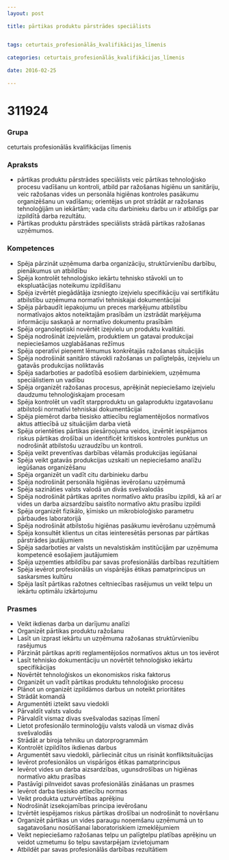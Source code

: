 ```yaml
---
layout: post
    
title: pārtikas produktu pārstrādes speciālists

    
tags: ceturtais_profesionālās_kvalifikācijas_līmenis
    
categories: ceturtais_profesionālās_kvalifikācijas_līmenis
    
date: 2016-02-25
    
---
```

# 311924

### Grupa
ceturtais profesionālās kvalifikācijas līmenis


### Apraksts

* pārtikas produktu pārstrādes speciālists veic pārtikas tehnoloģisko procesu vadīšanu un kontroli, atbild par ražošanas higiēnu un sanitāriju, veic ražošanas vides un personāla higiēnas kontroles pasākumu organizēšanu un vadīšanu; orientējas un prot strādāt ar ražošanas tehnoloģijām un iekārtām; vada citu darbinieku darbu un ir atbildīgs par izpildītā darba rezultātu. 
* Pārtikas produktu pārstrādes speciālists strādā pārtikas ražošanas uzņēmumos. 


### Kompetences

* Spēja pārzināt uzņēmuma darba organizāciju, struktūrvienību darbību, pienākumus un atbildību
* Spēja kontrolēt tehnoloģisko iekārtu tehnisko stāvokli un to ekspluatācijas noteikumu izpildīšanu
* Spēja izvērtēt piegādātāja izsniegto izejvielu specifikāciju vai sertifikātu atbilstību uzņēmuma normatīvi tehniskajai dokumentācijai
* Spēja pārbaudīt iepakojumu un preces marķējumu atbilstību normatīvajos aktos noteiktajām prasībām un izstrādāt marķējuma informāciju saskaņā ar normatīvo dokumentu prasībām
* Spēja organoleptiski novērtēt izejvielu un produktu kvalitāti.
*  Spēja nodrošināt izejvielām, produktiem un gatavai produkcijai nepieciešamos uzglabāšanas režīmus
* Spēja operatīvi pieņemt lēmumus konkrētajās ražošanas situācijās
* Spēja nodrošināt sanitāro stāvokli ražošanas un palīgtelpās, izejvielu un gatavās produkcijas noliktavās
* Spēja sadarboties ar padotībā esošiem darbiniekiem, uzņēmuma speciālistiem un vadību
* Spēja organizēt ražošanas procesus, aprēķināt nepieciešamo izejvielu daudzumu tehnoloģiskajam procesam
* Spēja kontrolēt un vadīt starpproduktu un galaproduktu izgatavošanu atbilstoši normatīvi tehniskai dokumentācijai
* Spēja piemērot darba tiesisko attiecību reglamentējošos normatīvos aktus attiecībā uz situācijām darba vietā
* Spēja orientēties pārtikas piesārņojuma veidos, izvērtēt iespējamos riskus pārtikas drošībai un identificēt kritiskos kontroles punktus un nodrošināt atbilstošu uzraudzību un kontroli.
*  Spēja veikt preventīvas darbības vēlamās produkcijas iegūšanai
* Spēja veikt gatavās produkcijas uzskaiti un nepieciešamo analīžu iegūšanas organizēšanu
* Spēja organizēt un vadīt citu darbinieku darbu
* Spēja nodrošināt personāla higiēnas ievērošanu uzņēmumā
* Spēja sazināties valsts valodā un divās svešvalodās
* Spēja nodrošināt pārtikas aprites normatīvo aktu prasību izpildi, kā arī ar vides un darba aizsardzību saistīto normatīvo aktu prasību izpildi
* Spēja organizēt fizikālo, ķīmisko un mikrobioloģisko parametru pārbaudes laboratorijā
* Spēja nodrošināt atbilstošu higiēnas pasākumu ievērošanu uzņēmumā
* Spēja konsultēt klientus un citas ieinteresētās personas par pārtikas pārstrādes jautājumiem
* Spēja sadarboties ar valsts un nevalstiskām institūcijām par uzņēmuma kompetencē esošajiem jautājumiem
* Spēja uzņemties atbildību par savas profesionālās darbības rezultātiem
* Spēja ievērot profesionālās un vispārējās ētikas pamatprincipus un saskarsmes kultūru
* Spēja lasīt pārtikas ražotnes celtniecības rasējumus un veikt telpu un iekārtu optimālu izkārtojumu

### Prasmes 
* Veikt ikdienas darba un darījumu analīzi
* Organizēt pārtikas produktu ražošanu
* Lasīt un izprast iekārtu un uzņēmuma ražošanas struktūrvienību rasējumus
* Pārzināt pārtikas apriti reglamentējošos normatīvos aktus un tos ievērot
* Lasīt tehnisko dokumentāciju un novērtēt tehnoloģisko iekārtu specifikācijas
* Novērtēt tehnoloģiskos un ekonomiskos riska faktorus
* Organizēt un vadīt pārtikas produktu tehnoloģisko procesu
* Plānot un organizēt izpildāmos darbus un noteikt prioritātes
* Strādāt komandā
* Argumentēti izteikt savu viedokli
* Pārvaldīt valsts valodu
* Pārvaldīt vismaz divas svešvalodas saziņas līmenī
* Lietot profesionālo terminoloģiju valsts valodā un vismaz divās svešvalodās
* Strādāt ar biroja tehniku un datorprogrammām
* Kontrolēt izpildītos ikdienas darbus
* Argumentēt savu viedokli, pārliecināt citus un risināt konfliktsituācijas
* Ievērot profesionālos un vispārīgos ētikas pamatprincipus
* Ievērot vides un darba aizsardzības, ugunsdrošības un higiēnas normatīvo aktu prasības
* Pastāvīgi pilnveidot savas profesionālās zināšanas un prasmes
* Ievērot darba tiesisko attiecību normas
* Veikt produkta uzturvērtības aprēķinu
* Nodrošināt izsekojamības principa ievērošanu
* Izvērtēt iespējamos riskus pārtikas drošībai un nodrošināt to novēršanu
* Organizēt pārtikas un vides paraugu noņemšanu uzņēmumā un to sagatavošanu nosūtīšanai laboratoriskiem izmeklējumiem
* Veikt nepieciešamo ražošanas telpu un palīgtelpu platības aprēķinu un veidot uzmetumu šo telpu savstarpējam izvietojumam
* Atbildēt par savas profesionālās darbības rezultātiem